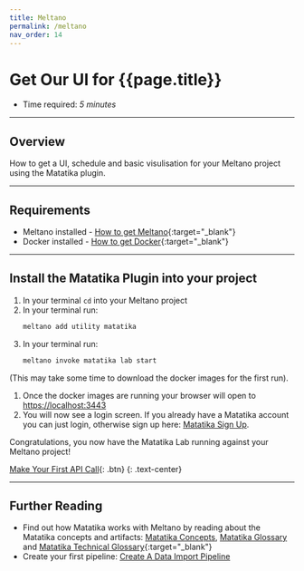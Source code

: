 ```yaml
---
title: Meltano
permalink: /meltano
nav_order: 14
---
```


# Get Our UI for {{page.title}}

- Time required: *5 minutes*

---

## Overview

How to get a UI, schedule and basic visulisation for your Meltano project using the Matatika plugin.

---

## Requirements

- Meltano installed - [How to get Meltano](https://docs.meltano.com/getting-started/installation){:target="_blank"}
- Docker installed - [How to get Docker](https://docs.docker.com/get-docker/){:target="_blank"}

---

## Install the Matatika Plugin into your project

1. In your terminal `cd` into your Meltano project
1. In your terminal run:
    ```sh
    meltano add utility matatika
    ```
1. In your terminal run:
    ```sh
    meltano invoke matatika lab start
    ```
(This may take some time to download the docker images for the first run).
1. Once the docker images are running your browser will open to [https://localhost:3443](https://localhost:3443)
1. You will now see a login screen. If you already have a Matatika account you can just login, otherwise sign up here: [Matatika Sign Up](https://www.matatika.com/sign-up/).

Congratulations, you now have the Matatika Lab running against your Meltano project!

[Make Your First API Call]({{site.baseurl}}/how-to-guides/use-the-matatika-api/making-your-first-api-call){: .btn}
{: .text-center}

---

## Further Reading

- Find out how Matatika works with Meltano by reading about the Matatika concepts and artifacts: [Matatika Concepts]({{site.baseurl}}/concepts), [Matatika Glossary]({{site.baseurl}}/glossary) and [Matatika Technical Glossary](https://github.com/Matatika/matatika-examples/tree/master/matatika_technical_glossary){:target="_blank"}
- Create your first pipeline: [Create A Data Import Pipeline]({{site.baseurl}}/how-to-guides/import-data/create-a-data-import-pipeline)
